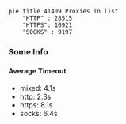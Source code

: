 
```mermaid
pie title 41409 Proxies in list
    "HTTP" : 28515
    "HTTPS": 10921
    "SOCKS" : 9197
```

### Some Info
#### Average Timeout

- mixed: 4.1s
- http: 2.3s
- https: 8.1s
- socks: 6.4s